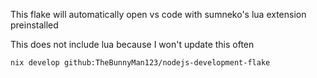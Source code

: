 This flake will automatically open vs code with sumneko's lua extension preinstalled

This does not include lua because I won't update this often

`nix develop github:TheBunnyMan123/nodejs-development-flake`
